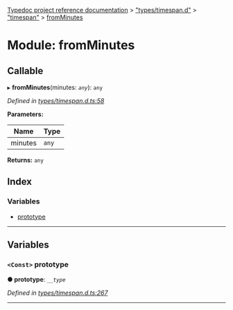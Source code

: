 [Typedoc project reference documentation](../README.md) > ["types/timespan.d"](../modules/_types_timespan_d_.md) > ["timespan"](../modules/_types_timespan_d_._timespan_.md) > [fromMinutes](../modules/_types_timespan_d_._timespan_.fromminutes.md)

# Module: fromMinutes

## Callable
▸ **fromMinutes**(minutes: *`any`*): `any`

*Defined in [types/timespan.d.ts:58](https://github.com/DocuWare/REST-Sample-TS/blob/a4697e2/src/types/timespan.d.ts#L58)*

**Parameters:**

| Name | Type |
| ------ | ------ |
| minutes | `any` |

**Returns:** `any`

## Index

### Variables

* [prototype](_types_timespan_d_._timespan_.fromminutes.md#prototype)

---

## Variables

<a id="prototype"></a>

### `<Const>` prototype

**● prototype**: *`__type`*

*Defined in [types/timespan.d.ts:267](https://github.com/DocuWare/REST-Sample-TS/blob/a4697e2/src/types/timespan.d.ts#L267)*

___

